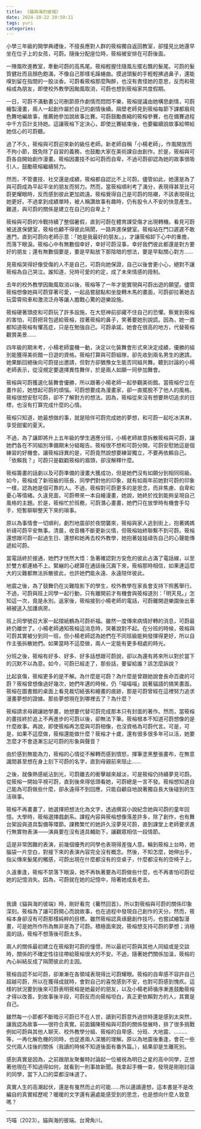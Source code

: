 ```yaml
---
title: 《貓與海的彼端》
date: 2024-10-22 20:59:11
tags: yuri
categories: 
---
```


小學三年級的開學典禮後，不擅長應對人群的筱榕獨自返回教室，卻撞見比她還早坐在位子上的女孩，可蔚。隨後分配座位時，筱榕被安排在可蔚後面。

一陣風吹進教室，牽動可蔚的高馬尾。筱榕輕握住隨風左擺右飄的髮尾。可蔚的髮質健壯而且顏色飽滿，不像自己那樣毛躁蜷曲。摸過頭髮的手輕輕拂過鼻子，還能嗅到留在指間的一股淡香。可蔚看筱榕那麼陶醉，也沒有責怪她的意思，反而和筱榕成為朋友，即使校外教學因颱風取消，可蔚也想到筱榕家共度假期。

<!--more-->

一日，可蔚不滿動畫公司刪節原作劇情而悶悶不樂，筱榕提議由她構思劇情，可蔚繪製漫畫，兩人一起創作屬於自己的劇情後續。隔壁老師見到筱榕每節下課都眉飛色舞地編故事，推薦她參加說故事比賽。可蔚鼓勵畏縮的筱榕參賽，也在備賽過程中千方百計支持她。這讓筱榕下定決心，即使比賽結束後，也要繼續說故事給帶給她信心的可蔚聽。

過了不久，筱榕與可蔚迎來新的級任老師。新老師自稱「小楊老師」，作風開放而不拘小節，既免除了自習的義務，也鼓勵大家在美術課自由創作。於是，筱榕與可蔚各自開始創作漫畫。筱榕因畫技不如可蔚而自卑，不過可蔚卻認為她的故事很吸引人，鼓勵筱榕繼續努力。

然而，不管畫技、社交還是成績，筱榕都自認比不上可蔚。儘管如此，她還是為了與可蔚成為平起平坐的朋友而努力。然而，當筱榕順利考了滿分，表現得甚至比可蔚更耀眼時，反而感到彼此更加疏遠。筱榕覺得自己是可蔚的陪襯，不該表現得比她更好。不過拿到成績單時，被人稱讚故事有趣時，仍有股令人不安的快意產生。難道，與可蔚的關係是建立在自己的自卑上？

筱榕與可蔚的冷戰持續了整個暑假，直到可蔚在體育課受傷才出現轉機。看見可蔚被送進保健室，筱榕也顧不得彼此隔閡，一路奔進保健室。筱榕站在門口遲遲不敢進門，直到可蔚向老師示意：「她是我最好的朋友。」，才讓筱榕卸下心中的重擔，而落下眼淚。筱榕心中有無數個幸好，幸好可蔚沒事，幸好我們彼此都還是對方要好的朋友；還有無數個要是，要是早點放下那陰暗的想法，要是早點關心對方……

見筱榕哭得好像受傷的人不是自己，可蔚向她保證，自己以後會更小心，絕對不讓筱榕為自己哭泣。誰知道，兒時可愛的約定，成了未來情感的箝制。

去年的校外教學因颱風取消以後，筱榕等了一年才能實現與可蔚出遊的願望。儘管筱榕想像她與可蔚穿著可愛，一起品嘗甜點和坐旋轉木馬的畫面，可蔚卻拉著她去玩雲霄飛車和激流泛舟等讓人膽戰心驚的遊樂設施。

筱榕硬著頭皮和可蔚玩了許多設施，在大怒神前卻藏不住自己的恐懼。察覺到筱榕的害怕，可蔚把背包遞給筱榕，捏著筱榕的鼻子，笑著要她別說謊。因為，她一直都知道筱榕有懼高症，只是在勉強自己。可蔚承諾，她會在很高的地方，代替筱榕觀賞美景……

四年級的期末考，小楊老師靈機一動，決定以化裝舞會形式來決定成績，優勝的組別能獲得美術館一日遊的資格。筱榕打算與可蔚組隊，卻先收到兩名男生的邀請。她果斷回絕後向可蔚提出邀請，但對方卻猶豫女生能否同組共舞。聽到討論的小楊老師表示，從沒規定要選擇異性舞伴，於是兩人如願一同參加舞會。

筱榕與可蔚獲選化裝舞會優勝，所以跟著小楊老師一起參觀美術館。當筱榕佇立在畫作前，她想起可蔚的煩惱。可蔚想要成為漫畫家，卻一直擺脫不了他人的風格。筱榕很想安慰可蔚，卻不了解對方的想法。因為，筱榕從來沒有想要熱切追求的目標，也沒有打算完成什麼的心情。

筱榕只知道，她最想做的事，就是陪伴可蔚完成她的夢想，和可蔚一起吃冰淇淋，享受甜蜜的夏天。

不過，為了讓即將升上五年級的學生適應分班，小楊老師故意拆散筱榕與可蔚，讓她們各在不同組別準備期末分組報告。筱榕很不想和可蔚分開，可蔚安慰她這是個練習的好機會。讓筱榕訝異的是，可蔚竟然說想要練習獨立，不要再依賴自己。「依賴我？」可蔚只是戳戳筱榕的眉頭，卻沒解釋什麼。

筱榕籌畫的話劇以及可蔚準備的漫畫大獲成功，但是她們沒有如願分到相同班級。如今，筱榕成了新班級的班長，同學們對他的印象，就有如兩年前她對可蔚的印象一樣，認為她是個可靠的人。不過，筱榕對可蔚更多的是思念，而非焦慮、自卑和憂心等情緒。久違見面，可蔚帶來一本自繪漫畫，她說，她終於找到能夠呈現自己風格的主題。於是，筱榕忙於班務，可蔚潛心畫畫，她們只在放學時有機會手勾手，短暫聊聊整天下來的瑣事。

原以為事情會一切順利，劇烈地震卻於夜間襲來，筱榕與家人逃到街上，抱著媽媽祈禱可蔚平安無事。清晨，收音機不斷更新災情，但筱榕始終聯繫不到可蔚。筱榕還想跟可蔚一起過生日、還想和她再去校外教學，她抱著娃娃禱告自己的心聲能傳遞給可蔚。

當電話終於接通，她們才恍然大悟：急著確認對方安危的彼此占滿了電話線，以至於雙方都連絡不上。緊繃的心總算在通話後沉澱下來，筱榕那時相信，如果連這麼大的災難都無法拆散彼此，也許她們能永遠、永遠陪伴彼此。

地震之後，為了鼓舞仍在災難陰影下的學生，校外教學在家長會支持下照舊舉行。不過，可蔚與班上同學一起行動，只有離開前才有機會與筱榕道別：「明天見。」怎知這一次，竟是永別。返家後，筱榕接到小楊老師的電話，可蔚離開遊樂園後出車禍被送入加護病房。

班上同學號召大家一起摺紙鶴為可蔚祈福。雖然一度傳來病情好轉的消息，可蔚最終仍離世了。小楊老師通知筱榕這消息時，哭著說對不起。在分班的時候，筱榕與可蔚其實被分到同一班，但小楊老師認為她們在不同班級能夠發揮得更好，所以自作主張拆散她們。如果當時不這麼做，兩人一定能有更多相處的時光。

分班之後，筱榕有好多、好多、好多話想跟可蔚說，卻以為還有將來所以對於當下的沉默不以為意。如今，可蔚已經走了，那些話，要留給誰？該怎麼訴說？

比起哀傷，筱榕更多的是不解。為什麼是可蔚？為什麼是曾跟她說會長命百歲的可蔚？筱榕曾想像過好幾次，她們年邁的時候，仍「喵喵喵」說著貓語的搞笑畫面。筱榕在圖書館的桌面上看見裁切紙張和繪畫的痕跡，那是可蔚曾經在這裡努力追求漫畫夢想的證據。那些夢想現在到哪裡去了？為什麼？

筱榕請求母親讓她學畫，她想要代替可蔚完成那本只有封面的著作。然而，當筱榕的畫技終於追上不再進步的可蔚以後，卻無法下筆。筱榕根本不知道可蔚想像的是什麼故事。再說，即使筱榕再怎麼與可蔚相像，也沒資格為可蔚代言。可是，可是，如果不這麼做，筱榕還能做什麼？筱榕才十歲，還有很多很多年可以活，她要怎麼才不會逐漸忘記可蔚的形象與聲音？

由於感到無能為力，筱榕的心情從不解轉而感到憤怒，揮筆塗黑整張畫布，在無意識間甚至想在身上刻下可蔚的名字，直到母親前來阻止……

之後，就像熱感紙沾到光，可蔚離去的衝擊越來越淡，可是筱榕仍持續夢見可蔚。從筱榕一開始平視可蔚，直到後來得低頭看她，可蔚總是一言不發。筱榕想知道自己能為可蔚做些什麼，卻永遠得不到回應，只能自顧自地說著獨自長大後碰到的生活瑣事。

筱榕不再畫畫了，她選擇把想法化為文字，透過撰寫小說紀念她與可蔚的童年回憶。大學時，筱榕選擇戲劇系。課程內容與筱榕想像落差許多，除了創作，也有舞台架設與道具製備等環節。課務繁忙的她許久沒夢見可蔚，直到課堂上老師要求進行無實物表演——演員要在沒有道具輔助下，讓觀眾相信一段情節。

這是非常困難的表演，前幾個優秀的同學也表現得差強人意。輪到筱榕上台時，她腦袋一片空白，對接下來的表演內容完全沒有概念。然後，不知怎麼，她伸出手，指尖傳來髮尾的觸感，可蔚出現在什麼都沒有的空桌子，什麼都沒有的空椅子上。

久違重逢，筱榕不禁落下眼淚，她不再執著要為可蔚做些什麼，也不再害怕可蔚從她的記憶消失。因為，可蔚就在她的記憶中，陪著她成長老去。

</br>

我讀《貓與海的彼端》時，剛好看完《驀然回首》，所以對筱榕與可蔚的關係印象深刻。筱榕為了讓可蔚開心而說故事，也在過程中發現自己創作的天分。然而，筱榕本身卻沒有可蔚那樣純粹的目標。雖然筱榕認真琢磨創作技巧，也嘗試繪製漫畫，可是她所作所為無非是為了可蔚。積極面來說，筱榕想支持可蔚的夢想；消極面的話，筱榕不想落後可蔚太多。

兩人的關係最初建立在筱榕對可蔚的憧憬，所以最初可蔚與其他人同組或是交談時，關係的不確定性往往帶給筱榕很大的不安。不過，隨著她們關係加溫，筱榕的內心糾結反成了隔閡彼此的主因。

筱榕自認不如可蔚，卻漸漸在各領域表現得比可蔚耀眼。筱榕的自卑感不容許自己超越可蔚，所以在獲得成就時，會對自己的喜悅感到不安，也對可蔚感到愧疚。這樣的狀況要到後來可蔚表明筱榕是她最好的朋友，以及小楊老師循序漸進鼓勵筱榕才得以改善。到故事後半段，可蔚反而向筱榕坦白，真正更依賴對方的人，其實是自己。

雖然每一小節都不斷暗示可蔚已不在人世，讀到可蔚意外過世時還是感到太突然，讓我認為故事——很符合真實。前面鋪陳筱榕與可蔚的關係發展時，排了很多挑戰例如可蔚與其他人聊天、校外教學分組、筱榕的自卑感、分班、大地震、………等，一再化解危機的同時，也促進兩人深層的理解。原以為地震後重逢，會花一些交代兩人往後的關係（我讀的時候不知道後面有番外篇。），結果卻是生離死別。

感到真實是因為，之前跟朋友聚餐時討論起一位被視為明日之星的高中同學，正想著他現在不知過得如何，就看到一則事故新聞。我拿起手機一查，發現是剛剛討論的同學，當下入口的菜都沒味道了。

真實人生的高潮起伏，還是有戛然而止的可能……所以邊讀邊想，這本書是不是改編自的真實經歷呢？暖暖的文字還有遍處能感受到的思念，也是想向什麼人致意嗎？

---

巧喵（2023）。貓與海的彼端。台灣角川。